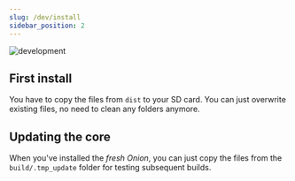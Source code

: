 ```yaml
---
slug: /dev/install
sidebar_position: 2
---
```


![development](https://user-images.githubusercontent.com/7110113/184558441-dc2783c1-0447-489d-9bde-b99d63b6d4b7.png)


## First install

You have to copy the files from `dist` to your SD card. You can just overwrite existing files, no need to clean any folders anymore.


## Updating the core

When you've installed the *fresh Onion*, you can just copy the files from the `build/.tmp_update` folder for testing subsequent builds.
